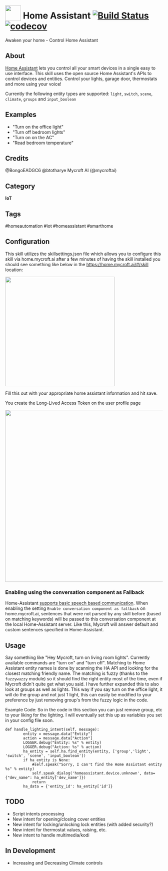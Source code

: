 # <img src='home-assistant.png' card_color='#000000' width='50' height='50' style='vertical-align:bottom'/> Home Assistant [![Build Status](https://travis-ci.com/Tony763/mycroft-homeassistant.svg?branch=travis-test)](https://travis-ci.com/tony763/mycroft-homeassistant) [![codecov](https://codecov.io/gh/gador/mycroft-homeassistant/branch/20.02/graph/badge.svg)](https://codecov.io/gh/gador/mycroft-homeassistant)
Awaken your home - Control Home Assistant

## About
[Home Assistant](https://www.home-assistant.io/) lets you control all your smart devices in a single easy to use interface. This skill uses the open source Home Assistant's APIs to control devices and entities. Control your lights, garage door, thermostats and more using your voice!

Currently the following entity types are supported: `light`, `switch`, `scene`, `climate`, `groups` and `input_boolean`

## Examples
* "Turn on the office light"
* "Turn off bedroom lights"
* "Turn on on the AC"
* "Read bedroom temperature"

## Credits
@BongoEADGC6
@btotharye
Mycroft AI (@mycroftai)

## Category
**IoT**

## Tags
#homeautomation
#iot
#homeassistant
#smarthome



## Configuration
This skill utilizes the skillsettings.json file which allows you to configure this skill via home.mycroft.ai after a few minutes of having the skill installed you should see something like below in the https://home.mycroft.ai/#/skill location:

<img src='home-settings.png' width='350'/>

Fill this out with your appropriate home assistant information and hit save.

You create the Long-Lived Access Token on the user profile page

<img src='long-Lived-access-token.png' width='550'/>


###  Enabling using the conversation component as Fallback

Home-Assistant [supports basic speech based communication](https://www.home-assistant.io/components/conversation/).
When enabling the setting `Enable conversation component as fallback` on home.mycroft.ai, sentences that were not parsed
by any skill before (based on matching keywords) will be passed to this conversation component at the local Home-Assistant server.
Like this, Mycroft will answer default and custom sentences specified in Home-Assistant.

## Usage

Say something like "Hey Mycroft, turn on living room lights". Currently available commands
are "turn on" and "turn off". Matching to Home Assistant entity names is done by scanning
the HA API and looking for the closest matching friendly name. The matching is fuzzy (thanks
to the `fuzzywuzzy` module) so it should find the right entity most of the time, even if Mycroft
didn't quite get what you said.  I have further expanded this to also look at groups as well as lights.  This way if you say turn on the office light, it will do the group and not just 1 light, this can easily be modified to your preference by just removing group's from the fuzzy logic in the code.


Example Code:
So in the code in this section you can just remove group, etc to your liking for the lighting.  I will eventually set this up as variables you set in your config file soon.

```
def handle_lighting_intent(self, message):
        entity = message.data["Entity"]
        action = message.data["Action"]
        LOGGER.debug("Entity: %s" % entity)
        LOGGER.debug("Action: %s" % action)
        ha_entity = self.ha.find_entity(entity, ['group','light', 'switch', 'scene', 'input_boolean'])
        if ha_entity is None:
            #self.speak("Sorry, I can't find the Home Assistant entity %s" % entity)
            self.speak_dialog('homeassistant.device.unknown', data={"dev_name": ha_entity['dev_name']})
            return
        ha_data = {'entity_id': ha_entity['id']}
```

## TODO
 * Script intents processing
 * New intent for opening/closing cover entities
 * New intent for locking/unlocking lock entities (with added security?)
 * New intent for thermostat values, raising, etc.
 * New intent to handle multimedia/kodi

## In Development
* Increasing and Decreasing Climate controls
